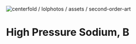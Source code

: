 ![centerfold / lolphotos / assets / second-order-art](../centerfold/lol-photos/assets/haunted-backy.jpg)

# High Pressure Sodium, B
